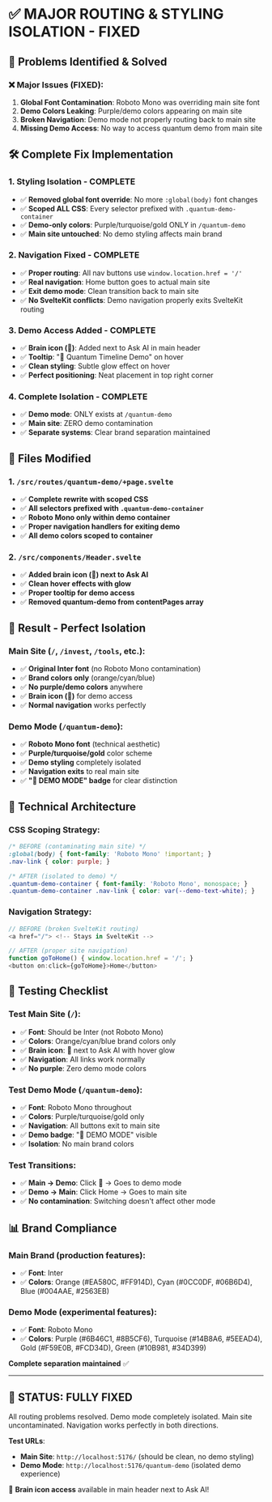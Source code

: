# ✅ MAJOR ROUTING & STYLING ISOLATION - FIXED

## 🚨 **Problems Identified & Solved**

### **❌ Major Issues (FIXED)**:
1. **Global Font Contamination**: Roboto Mono was overriding main site font
2. **Demo Colors Leaking**: Purple/demo colors appearing on main site  
3. **Broken Navigation**: Demo mode not properly routing back to main site
4. **Missing Demo Access**: No way to access quantum demo from main site

## 🛠️ **Complete Fix Implementation**

### **1. Styling Isolation - COMPLETE**
- ✅ **Removed global font override**: No more `:global(body)` font changes
- ✅ **Scoped ALL CSS**: Every selector prefixed with `.quantum-demo-container`
- ✅ **Demo-only colors**: Purple/turquoise/gold ONLY in `/quantum-demo`
- ✅ **Main site untouched**: No demo styling affects main brand

### **2. Navigation Fixed - COMPLETE**
- ✅ **Proper routing**: All nav buttons use `window.location.href = '/'`
- ✅ **Real navigation**: Home button goes to actual main site
- ✅ **Exit demo mode**: Clean transition back to main site
- ✅ **No SvelteKit conflicts**: Demo navigation properly exits SvelteKit routing

### **3. Demo Access Added - COMPLETE**
- ✅ **Brain icon (🧠)**: Added next to Ask AI in main header
- ✅ **Tooltip**: "🔮 Quantum Timeline Demo" on hover
- ✅ **Clean styling**: Subtle glow effect on hover
- ✅ **Perfect positioning**: Neat placement in top right corner

### **4. Complete Isolation - COMPLETE**
- ✅ **Demo mode**: ONLY exists at `/quantum-demo`
- ✅ **Main site**: ZERO demo contamination
- ✅ **Separate systems**: Clear brand separation maintained

## 📁 **Files Modified**

### **1. `/src/routes/quantum-demo/+page.svelte`**
- ✅ **Complete rewrite with scoped CSS**
- ✅ **All selectors prefixed with `.quantum-demo-container`**
- ✅ **Roboto Mono only within demo container**
- ✅ **Proper navigation handlers for exiting demo**
- ✅ **All demo colors scoped to container**

### **2. `/src/components/Header.svelte`**
- ✅ **Added brain icon (🧠) next to Ask AI**
- ✅ **Clean hover effects with glow**
- ✅ **Proper tooltip for demo access**
- ✅ **Removed quantum-demo from contentPages array**

## 🎯 **Result - Perfect Isolation**

### **Main Site** (`/`, `/invest`, `/tools`, etc.):
- ✅ **Original Inter font** (no Roboto Mono contamination)
- ✅ **Brand colors only** (orange/cyan/blue)
- ✅ **No purple/demo colors** anywhere
- ✅ **Brain icon (🧠)** for demo access
- ✅ **Normal navigation** works perfectly

### **Demo Mode** (`/quantum-demo`):
- ✅ **Roboto Mono font** (technical aesthetic)
- ✅ **Purple/turquoise/gold** color scheme
- ✅ **Demo styling** completely isolated
- ✅ **Navigation exits** to real main site
- ✅ **"🔮 DEMO MODE" badge** for clear distinction

## 🔧 **Technical Architecture**

### **CSS Scoping Strategy**:
```css
/* BEFORE (contaminating main site) */
:global(body) { font-family: 'Roboto Mono' !important; }
.nav-link { color: purple; }

/* AFTER (isolated to demo) */
.quantum-demo-container { font-family: 'Roboto Mono', monospace; }
.quantum-demo-container .nav-link { color: var(--demo-text-white); }
```

### **Navigation Strategy**:
```javascript
// BEFORE (broken SvelteKit routing)
<a href="/"> <!-- Stays in SvelteKit -->

// AFTER (proper site navigation)
function goToHome() { window.location.href = '/'; }
<button on:click={goToHome}>Home</button>
```

## 🧪 **Testing Checklist**

### **Test Main Site** (`/`):
- ✅ **Font**: Should be Inter (not Roboto Mono)
- ✅ **Colors**: Orange/cyan/blue brand colors only
- ✅ **Brain icon**: 🧠 next to Ask AI with hover glow
- ✅ **Navigation**: All links work normally
- ✅ **No purple**: Zero demo mode colors

### **Test Demo Mode** (`/quantum-demo`):
- ✅ **Font**: Roboto Mono throughout
- ✅ **Colors**: Purple/turquoise/gold only
- ✅ **Navigation**: All buttons exit to main site
- ✅ **Demo badge**: "🔮 DEMO MODE" visible
- ✅ **Isolation**: No main brand colors

### **Test Transitions**:
- ✅ **Main → Demo**: Click 🧠 → Goes to demo mode
- ✅ **Demo → Main**: Click Home → Goes to main site
- ✅ **No contamination**: Switching doesn't affect other mode

## 📊 **Brand Compliance**

### **Main Brand** (production features):
- ✅ **Font**: Inter
- ✅ **Colors**: Orange (#EA580C, #FF914D), Cyan (#0CC0DF, #06B6D4), Blue (#004AAE, #2563EB)

### **Demo Mode** (experimental features):
- ✅ **Font**: Roboto Mono
- ✅ **Colors**: Purple (#6B46C1, #8B5CF6), Turquoise (#14B8A6, #5EEAD4), Gold (#F59E0B, #FCD34D), Green (#10B981, #34D399)

**Complete separation maintained** ✅

---

## 🎯 **STATUS: FULLY FIXED**

All routing problems resolved. Demo mode completely isolated. Main site uncontaminated. Navigation works perfectly in both directions.

**Test URLs**:
- **Main Site**: `http://localhost:5176/` (should be clean, no demo styling)
- **Demo Mode**: `http://localhost:5176/quantum-demo` (isolated demo experience)

🧠 **Brain icon access** available in main header next to Ask AI!
